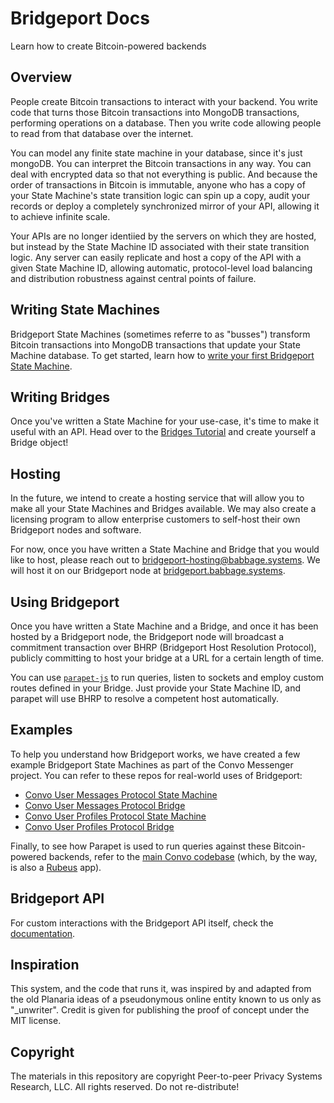 # Bridgeport Docs

Learn how to create Bitcoin-powered backends

## Overview

People create Bitcoin transactions to interact with your backend. You write code that turns those Bitcoin transactions into MongoDB transactions, performing operations on a database. Then you write code allowing people to read from that database over the internet.

You can model any finite state machine in your database, since it's just mongoDB. You can interpret the Bitcoin transactions in any way. You can deal with encrypted data so that not everything is public. And because the order of transactions in Bitcoin is immutable, anyone who has a copy of your State Machine's state transition logic can spin up a copy, audit your records or deploy a completely synchronized mirror of your API, allowing it to achieve infinite scale.

Your APIs are no longer identiied by the servers on which they are hosted, but instead by the State Machine ID associated with their state transition logic. Any server can easily replicate and host a copy of the API with a given State Machine ID, allowing automatic, protocol-level load balancing and distribution robustness against central points of failure.

## Writing State Machines

Bridgeport State Machines (sometimes referre to as "busses") transform Bitcoin transactions into MongoDB transactions that update your State Machine database. To get started, learn how to [write your first Bridgeport State Machine](STATE_MACHINES.md).

## Writing Bridges

Once you've written a State Machine for your use-case, it's time to make it useful with an API. Head over to the [Bridges Tutorial](BRIDGES.md) and create yourself a Bridge object!

## Hosting

In the future, we intend to create a hosting service that will allow you to make all your State Machines and Bridges available. We may also create a licensing program to allow enterprise customers to self-host their own Bridgeport nodes and software.

For now, once you have written a State Machine and Bridge that you would like to host, please reach out to bridgeport-hosting@babbage.systems. We will host it on our Bridgeport node at [bridgeport.babbage.systems](https://bridgeport.babbage.systems).

## Using Bridgeport

Once you have written a State Machine and a Bridge, and once it has been hosted by a Bridgeport node, the Bridgeport node will broadcast a commitment transaction over BHRP (Bridgeport Host Resolution Protocol), publicly committing to host your bridge at a URL for a certain length of time.

You can use [`parapet-js`](https://github.com/p2ppsr/parapet) to run queries, listen to sockets and employ custom routes defined in your Bridge. Just provide your State Machine ID, and parapet will use BHRP to resolve a competent host automatically.

## Examples

To help you understand how Bridgeport works, we have created a few example Bridgeport State Machines as part of the Convo Messenger project. You can refer to these repos for real-world uses of Bridgeport:

- [Convo User Messages Protocol State Machine](https://github.com/p2ppsr/convo-cump-bus)
- [Convo User Messages Protocol Bridge](https://github.com/p2ppsr/convo-cump-bridge)
- [Convo User Profiles Protocol State Machine](https://github.com/p2ppsr/convo-cupp-bus)
- [Convo User Profiles Protocol Bridge](https://github.com/p2ppsr/convo-cump-bridge)

Finally, to see how Parapet is used to run queries against these Bitcoin-powered backends, refer to the [main Convo codebase](https://github.com/p2ppsr/convo) (which, by the way, is also a [Rubeus](https://rubeus.app) app).

## Bridgeport API

For custom interactions with the Bridgeport API itself, check the [documentation](BRIDGEPORT_API.md).

## Inspiration

This system, and the code that runs it, was inspired by and adapted from the old Planaria ideas of a pseudonymous online entity known to us only as "_unwriter". Credit is given for publishing the proof of concept under the MIT license.

## Copyright

The materials in this repository are copyright Peer-to-peer Privacy Systems Research, LLC. All rights reserved. Do not re-distribute!
